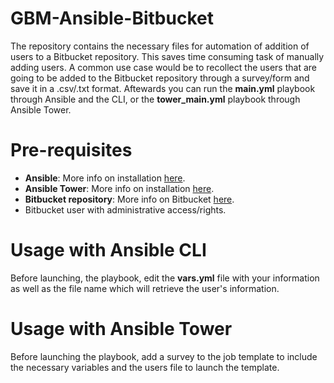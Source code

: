 # GBM-Ansible-Bitbucket
The repository contains the necessary files for automation of addition of users to a Bitbucket repository. This saves time consuming task of manually adding users. A common use case would be to recollect the users that are going to be added to the Bitbucket repository through a survey/form and save it in a .csv/.txt format. Aftewards you can run the **main.yml** playbook through Ansible and the CLI, or the **tower_main.yml** playbook through Ansible Tower. 

# Pre-requisites
- **Ansible**: More info on installation [here](https://docs.ansible.com/ansible/latest/installation_guide/intro_installation.html).
- **Ansible Tower**: More info on installation [here](https://docs.ansible.com/ansible-tower/2.2.2/html/quickinstall/index.html).
- **Bitbucket repository**: More info on Bitbucket [here](https://bitbucket.org/product).
- Bitbucket user with administrative access/rights.

# Usage with Ansible CLI
Before launching, the playbook, edit the **vars.yml** file with your information as well as the file name which will retrieve the user's information.

# Usage with Ansible Tower
Before launching the playbook, add a survey to the job template to include the necessary variables and the users file to launch the template. 